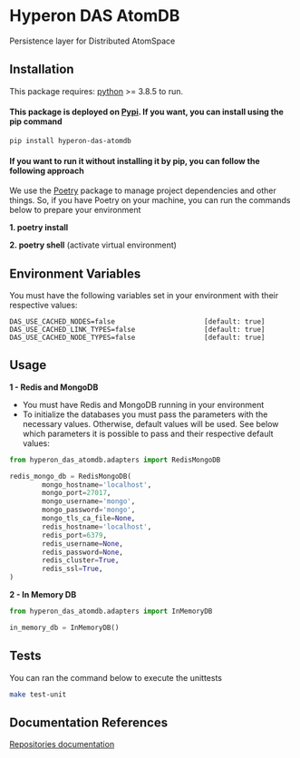 # Hyperon DAS AtomDB

Persistence layer for Distributed AtomSpace

## Installation

This package requires:
[python](https://www.python.org/) >= 3.8.5 to run.

#### This package is deployed on [Pypi](https://pypi.org/project/hyperon-das/). If you want, you can install using the pip command

```
pip install hyperon-das-atomdb
```

#### If you want to run it without installing it by pip, you can follow the following approach

We use the [Poetry](https://python-poetry.org/) package to manage project dependencies and other things. So, if you have Poetry on your machine, you can run the commands below to prepare your environment

**1. poetry install**

**2. poetry shell** (activate virtual environment)

## Environment Variables

You must have the following variables set in your environment with their respective values:

```
DAS_USE_CACHED_NODES=false                      [default: true]
DAS_USE_CACHED_LINK_TYPES=false                 [default: true]
DAS_USE_CACHED_NODE_TYPES=false                 [default: true]
```

## Usage

**1 - Redis and MongoDB**
- You must have Redis and MongoDB running in your environment
- To initialize the databases you must pass the parameters with the necessary values. Otherwise, default values will be used. See below which parameters it is possible to pass and their respective default values:

```python
from hyperon_das_atomdb.adapters import RedisMongoDB

redis_mongo_db = RedisMongoDB(
        mongo_hostname='localhost',
        mongo_port=27017,
        mongo_username='mongo',
        mongo_password='mongo',
        mongo_tls_ca_file=None,
        redis_hostname='localhost',
        redis_port=6379,
        redis_username=None,
        redis_password=None,
        redis_cluster=True,
        redis_ssl=True,
)
```

**2 - In Memory DB**
```python
from hyperon_das_atomdb.adapters import InMemoryDB

in_memory_db = InMemoryDB()
```

## Tests

You can ran the command below to execute the unittests

```bash
make test-unit
```

## Documentation References

[Repositories documentation](https://docs.google.com/document/d/1njmP_oXw_0FLwoXY5ttGBMFGV2n60-ugAltWIuoQO10/)